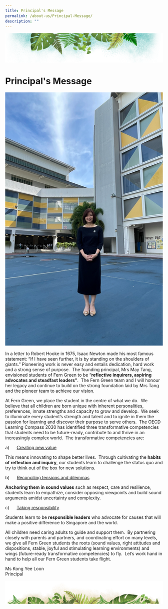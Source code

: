 ```yaml
---
title: Principal's Message
permalink: /about-us/Principal-Message/
description: ""
---
```

![](/images/Banner.png)

# Principal's Message

![](/images/Staff/Ms%20Kong%20Yee%20Loon.png)

In a letter to Robert Hooke in 1675, Isaac Newton made his most famous statement: “If I have seen further, it is by standing on the shoulders of giants.” Pioneering work is never easy and entails dedication, hard work and a strong sense of purpose.  The founding principal, Mrs May Tang, envisioned students of Fern Green to be “<b>reflective inquirers, aspiring advocates and steadfast leaders”</b>.  The Fern Green team and I will honour her legacy and continue to build on the strong foundation laid by Mrs Tang and the pioneer team to achieve our vision.  

At Fern Green, we place the student in the centre of what we do.  We believe that all children are born unique with inherent personalities, preferences, innate strengths and capacity to grow and develop.  We seek to illuminate every student’s strength and talent and to ignite in them the passion for learning and discover their purpose to serve others.  The OECD Learning Compass 2030 has identified three transformative competencies that students need to be future-ready, contribute to and thrive in an increasingly complex world.  The transformative competencies are:

a)      <u>Creating new value</u>

This means innovating to shape better lives.  Through cultivating the <b>habits of reflection and inquiry</b>, our students learn to challenge the status quo and try to think out of the box for new solutions.

b)      <u>Reconciling tensions and dilemmas</u>

<b>Anchoring them in sound values</b> such as respect, care and resilience, students learn to empathize, consider opposing viewpoints and build sound arguments amidst uncertainty and complexity.

c)      <u>Taking responsibility</u>

Students learn to be <b>responsible leaders</b> who advocate for causes that will make a positive difference to Singapore and the world.

All children need caring adults to guide and support them.  By partnering closely with parents and partners, and coordinating effort on many levels, we give all Fern Green students the roots (sound values, right attitudes and dispositions, stable, joyful and stimulating learning environments) and wings (future-ready transformative competencies) to fly.  Let’s work hand in hand to help all our Fern Green students take flight.

  

Ms Kong Yee Loon  
Principal


![](/images/bg-bottom.png)